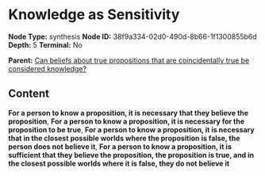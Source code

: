 # Knowledge as Sensitivity

**Node Type:** synthesis
**Node ID:** 38f9a334-02d0-490d-8b66-1f1300855b6d
**Depth:** 5
**Terminal:** No

**Parent:** [Can beliefs about true propositions that are coincidentally true be considered knowledge?](can-beliefs-about-true-propositions-that-are-coincidentally-true-be-considered-knowledge-antithesis-5bac13d0-2b93-4747-860e-9cca8a24eaff.md)

## Content

**For a person to know a proposition, it is necessary that they believe the proposition**, **For a person to know a proposition, it is necessary for the proposition to be true**, **For a person to know a proposition, it is necessary that in the closest possible worlds where the proposition is false, the person does not believe it**, **For a person to know a proposition, it is sufficient that they believe the proposition, the proposition is true, and in the closest possible worlds where it is false, they do not believe it**
